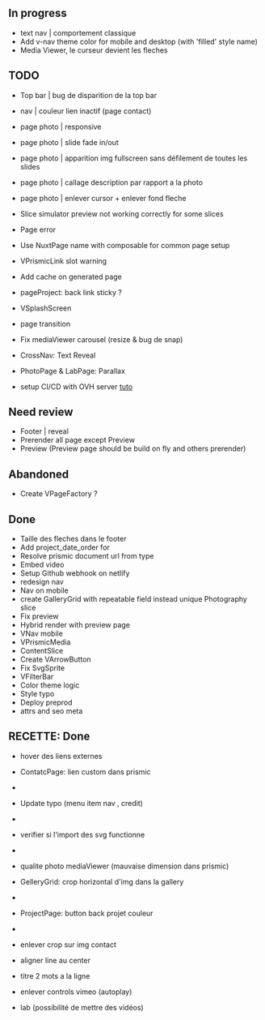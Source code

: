 ## In progress
- text nav | comportement classique
- Add v-nav theme color for mobile and desktop (with 'filled' style name)
- Media Viewer, le curseur devient les fleches

## TODO
- Top bar | bug de disparition de la top bar
- nav | couleur lien inactif (page contact)
- page photo | responsive
- page photo | slide fade in/out
- page photo | apparition img fullscreen sans défilement de toutes les slides 
- page photo | callage description par rapport a la photo
- page photo | enlever cursor + enlever fond fleche

- Slice simulator preview not working correctly for some slices
- Page error
- Use NuxtPage name with composable for common page setup 
- VPrismicLink slot warning
- Add cache on generated page
- pageProject: back link sticky ? 
- VSplashScreen
- page transition
- Fix mediaViewer carousel (resize & bug de snap)
- CrossNav: Text Reveal 
- PhotoPage & LabPage: Parallax 
- setup CI/CD with OVH server [tuto](https://help.ovhcloud.com/csm/fr-web-hosting-git-integration?id=kb_article_view&sysparm_article=KB0063755)


## Need review
- Footer | reveal
- Prerender all page except Preview
- Preview (Preview page should be build on fly and others prerender)

## Abandoned 
- Create VPageFactory ?

## Done
- Taille des fleches dans le footer
- Add project_date_order for
- Resolve prismic document url from type
- Embed video
- Setup Github webhook on netlify
- redesign nav
- Nav on mobile
- create GalleryGrid with repeatable field instead unique Photography slice
- Fix preview
- Hybrid render with preview page
- VNav mobile
- VPrismicMedia
- ContentSlice
- Create VArrowButton
- Fix SvgSprite
- VFilterBar
- Color theme logic
- Style typo
- Deploy preprod
- attrs and seo meta 


## RECETTE: Done
- hover des liens externes
- ContatcPage: lien custom dans prismic
- 
- Update typo (menu item nav , credit)
- 
- verifier si l'import des svg functionne
- 
- qualite photo mediaViewer (mauvaise dimension dans prismic)
- GelleryGrid: crop horizontal d'img dans la gallery
- 
- ProjectPage: button back projet couleur
- 
- enlever crop sur img contact
- aligner line au center
- titre 2 mots a la ligne

- enlever controls vimeo (autoplay)
- lab (possibilité de mettre des vidéos)
